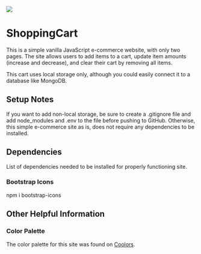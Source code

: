 <img src="https://github.com/BreaBang/ShoppingCart/blob/main/yogawithyou.gif?raw=true" />

# ShoppingCart
This is a simple vanilla JavaScript e-commerce website, with only two pages. The site allows users to add items to a cart, update item amounts (increase and decrease), and clear their cart by removing all items.

This cart uses local storage only, although you could easily connect it to a database like MongoDB.
## Setup Notes
If you want to add non-local storage, be sure to create a .gitignore file and add node_modules and .env to the file before pushing to GitHub. Otherwise, this simple e-commerce site as is, does not require any dependencies to be installed. 


## Dependencies
List of dependencies needed to be installed for properly functioning site.

### Bootstrap Icons
npm i bootstrap-icons

## Other Helpful Information
### Color Palette
The color palette for this site was found on <a href="https://coolors.co/" target="_blank">Coolors</a>. 
